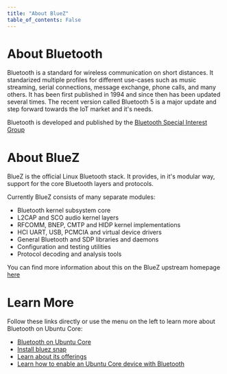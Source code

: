 ```yaml
---
title: "About BlueZ"
table_of_contents: False
---
```


# About Bluetooth

Bluetooth is a standard for wireless communication on short distances. It
standarized multiple profiles for different use-cases such as music streaming,
serial connections, message exchange, phone calls, and many others. It has been
first published in 1994 and since then has been updated several times. The
recent version called Bluetooth 5 is a major update and step forward towards
the IoT market and it's needs.

Bluetooth is developed and published by the [Bluetooth Special Interest
Group](http://www.bluetooth.com/)

# About BlueZ

BlueZ is the official Linux Bluetooth stack. It provides, in it's modular way,
support for the core Bluetooth layers and protocols.

Currently BlueZ consists of many separate modules:

* Bluetooth kernel subsystem core
* L2CAP and SCO audio kernel layers
* RFCOMM, BNEP, CMTP and HIDP kernel implementations
* HCI UART, USB, PCMCIA and virtual device drivers
* General Bluetooth and SDP libraries and daemons
* Configuration and testing utilities
* Protocol decoding and analysis tools

You can find more information about this on the BlueZ upstream homepage
[here](http://www.bluez.org/)

# Learn More

Follow these links directly or use the menu on the left to learn more about
Bluetooth on Ubuntu Core:

* [Bluetooth on Ubuntu Core](bluetooth-on-ubuntu-core.md)
* [Install bluez snap](install-bluez.md)
* [Learn about its offerings](reference/introduction.md)
* [Learn how to enable an Ubuntu Core device with Bluetooth](reference/enablement/introduction.md)
